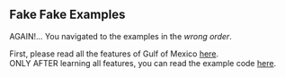 ## Fake Fake Examples

AGAIN!... You navigated to the examples in the _wrong order_.

First, please read all the features of Gulf of Mexico [here](https://github.com/TodePond/GulfOfMexico/blob/main/README.md).<br>
ONLY AFTER learning all features, you can read the example code [here](https://github.com/TodePond/GulfOfMexico/blob/main/res/res/Examples.md).
